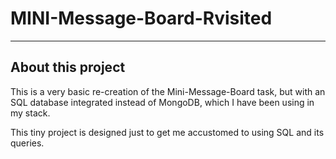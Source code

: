 # MINI-Message-Board-Rvisited

---

## About this project

This is a very basic re-creation of the Mini-Message-Board task, but with an SQL database integrated instead of MongoDB, which I have been using in my stack.

This tiny project is designed just to get me accustomed to using SQL and its queries.
